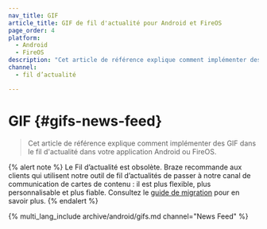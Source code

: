 ```yaml
---
nav_title: GIF
article_title: GIF de fil d'actualité pour Android et FireOS
page_order: 4
platform: 
  - Android
  - FireOS
description: "Cet article de référence explique comment implémenter des GIF dans le fil d'actualité dans votre application Android ou FireOS."
channel:
  - fil d’actualité

---
```


# GIF {#gifs-news-feed}

> Cet article de référence explique comment implémenter des GIF dans le fil d'actualité dans votre application Android ou FireOS.

{% alert note %}
Le Fil d’actualité est obsolète. Braze recommande aux clients qui utilisent notre outil de fil d’actualités de passer à notre canal de communication de cartes de contenu : il est plus flexible, plus personnalisable et plus fiable. Consultez le [guide de migration]({{site.baseurl}}/user_guide/message_building_by_channel/content_cards/migrating_from_news_feed/) pour en savoir plus.
{% endalert %}

{% multi_lang_include archive/android/gifs.md channel="News Feed" %}

